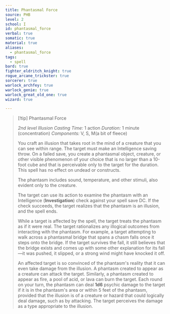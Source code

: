 ```yaml
---
title: Phantasmal Force
source: PHB
level: 2
school: I
id: phantasmal_force
verbal: true
somatic: true
material: true
aliases:
  - phantasmal_force
tags:
  - spell
bard: true
fighter_eldritch_knight: true
rogue_arcane_trickster: true
sorcerer: true
warlock_archfey: true
warlock_genie: true
warlock_great_old_one: true
wizard: true

---
```

>[!tip] Phantasmal Force
>
> *2nd level Illusion*
> *Casting Time:* 1 action
> *Duration:* 1 minute (concentration)
> *Components:* V, S, M(a bit of fleece)
>
>You craft an illusion that takes root in the mind of a creature that you can see within range. The target must make an Intelligence saving throw. On a failed save, you create a phantasmal object, creature, or other visible phenomenon of your choice that is no larger than a 10-foot cube and that is perceivable only to the target for the duration. This spell has no effect on undead or constructs.
>
>The phantasm includes sound, temperature, and other stimuli, also evident only to the creature.
>
>The target can use its action to examine the phantasm with an Intelligence (**Investigation**) check against your spell save DC. If the check succeeds, the target realizes that the phantasm is an illusion, and the spell ends.
>
>While a target is affected by the spell, the target treats the phantasm as if it were real. The target rationalizes any illogical outcomes from interacting with the phantasm. For example, a target attempting to walk across a phantasmal bridge that spans a chasm falls once it steps onto the bridge. If the target survives the fall, it still believes that the bridge exists and comes up with some other explanation for its fall—it was pushed, it slipped, or a strong wind might have knocked it off.
>
>An affected target is so convinced of the phantasm's reality that it can even take damage from the illusion. A phantasm created to appear as a creature can attack the target. Similarly, a phantasm created to appear as fire, a pool of acid, or lava can burn the target. Each round on your turn, the phantasm can deal **1d6** psychic damage to the target if it is in the phantasm's area or within 5 feet of the phantasm, provided that the illusion is of a creature or hazard that could logically deal damage, such as by attacking. The target perceives the damage as a type appropriate to the illusion.
>

